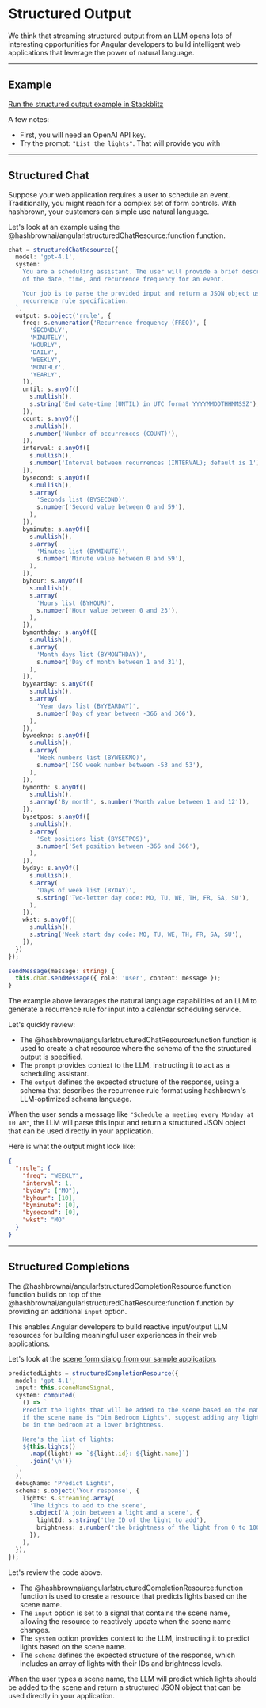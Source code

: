 # Structured Output

We think that streaming structured output from an LLM opens lots of interesting opportunities for Angular developers to build intelligent web applications that leverage the power of natural language.

---

## Example

[Run the structured output example in Stackblitz](/examples/angular/structured-output)

A few notes:

- First, you will need an OpenAI API key.
- Try the prompt: `"List the lights"`. That will provide you with

---

## Structured Chat

Suppose your web application requires a user to schedule an event.
Traditionally, you might reach for a complex set of form controls.
With hashbrown, your customers can simple use natural language.

Let's look at an example using the @hashbrownai/angular!structuredChatResource:function function.

<www-code-example header="calendar.ts">

```ts
chat = structuredChatResource({
  model: 'gpt-4.1',
  system: `
    You are a scheduling assistant. The user will provide a brief description
    of the date, time, and recurrence frequency for an event.

    Your job is to parse the provided input and return a JSON object using the
    recurrence rule specification.
  `,
  output: s.object('rrule', {
    freq: s.enumeration('Recurrence frequency (FREQ)', [
      'SECONDLY',
      'MINUTELY',
      'HOURLY',
      'DAILY',
      'WEEKLY',
      'MONTHLY',
      'YEARLY',
    ]),
    until: s.anyOf([
      s.nullish(),
      s.string('End date-time (UNTIL) in UTC format YYYYMMDDTHHMMSSZ'),
    ]),
    count: s.anyOf([
      s.nullish(),
      s.number('Number of occurrences (COUNT)'),
    ]),
    interval: s.anyOf([
      s.nullish(),
      s.number('Interval between recurrences (INTERVAL); default is 1'),
    ]),
    bysecond: s.anyOf([
      s.nullish(),
      s.array(
        'Seconds list (BYSECOND)',
        s.number('Second value between 0 and 59'),
      ),
    ]),
    byminute: s.anyOf([
      s.nullish(),
      s.array(
        'Minutes list (BYMINUTE)',
        s.number('Minute value between 0 and 59'),
      ),
    ]),
    byhour: s.anyOf([
      s.nullish(),
      s.array(
        'Hours list (BYHOUR)',
        s.number('Hour value between 0 and 23'),
      ),
    ]),
    bymonthday: s.anyOf([
      s.nullish(),
      s.array(
        'Month days list (BYMONTHDAY)',
        s.number('Day of month between 1 and 31'),
      ),
    ]),
    byyearday: s.anyOf([
      s.nullish(),
      s.array(
        'Year days list (BYYEARDAY)',
        s.number('Day of year between -366 and 366'),
      ),
    ]),
    byweekno: s.anyOf([
      s.nullish(),
      s.array(
        'Week numbers list (BYWEEKNO)',
        s.number('ISO week number between -53 and 53'),
      ),
    ]),
    bymonth: s.anyOf([
      s.nullish(),
      s.array('By month', s.number('Month value between 1 and 12')),
    ]),
    bysetpos: s.anyOf([
      s.nullish(),
      s.array(
        'Set positions list (BYSETPOS)',
        s.number('Set position between -366 and 366'),
      ),
    ]),
    byday: s.anyOf([
      s.nullish(),
      s.array(
        'Days of week list (BYDAY)',
        s.string('Two-letter day code: MO, TU, WE, TH, FR, SA, SU'),
      ),
    ]),
    wkst: s.anyOf([
      s.nullish(),
      s.string('Week start day code: MO, TU, WE, TH, FR, SA, SU'),
    ]),
  })
});

sendMessage(message: string) {
  this.chat.sendMessage({ role: 'user', content: message });
}
```

</www-code-example>

The example above levarages the natural language capabilities of an LLM to generate a recurrence rule for input into a calendar scheduling service.

Let's quickly review:

- The @hashbrownai/angular!structuredChatResource:function function is used to create a chat resource where the schema of the the structured output is specified.
- The `prompt` provides context to the LLM, instructing it to act as a scheduling assistant.
- The `output` defines the expected structure of the response, using a schema that describes the recurrence rule format using hashbrown's LLM-optimized schema language.

When the user sends a message like `"Schedule a meeting every Monday at 10 AM"`, the LLM will parse this input and return a structured JSON object that can be used directly in your application.

Here is what the output might look like:

```json
{
  "rrule": {
    "freq": "WEEKLY",
    "interval": 1,
    "byday": ["MO"],
    "byhour": [10],
    "byminute": [0],
    "bysecond": [0],
    "wkst": "MO"
  }
}
```

---

## Structured Completions

The @hashbrownai/angular!structuredCompletionResource:function function builds on top of the @hashbrownai/angular!structuredChatResource:function function by providing an additional `input` option.

This enables Angular developers to build reactive input/output LLM resources for building meaningful user experiences in their web applications.

Let's look at the [scene form dialog from our sample application](https://github.com/liveloveapp/hashbrown/blob/main/samples/smart-home/client/src/app/features/scenes/scene-form-dialog/scene-form-dialog.component.ts).

<www-code-example header="scene-form-dialog.component.ts">

```ts
predictedLights = structuredCompletionResource({
  model: 'gpt-4.1',
  input: this.sceneNameSignal,
  system: computed(
    () => `
    Predict the lights that will be added to the scene based on the name. For example,
    if the scene name is "Dim Bedroom Lights", suggest adding any lights that might
    be in the bedroom at a lower brightness.

    Here's the list of lights:
    ${this.lights()
      .map((light) => `${light.id}: ${light.name}`)
      .join('\n')}
  `,
  ),
  debugName: 'Predict Lights',
  schema: s.object('Your response', {
    lights: s.streaming.array(
      'The lights to add to the scene',
      s.object('A join between a light and a scene', {
        lightId: s.string('the ID of the light to add'),
        brightness: s.number('the brightness of the light from 0 to 100'),
      }),
    ),
  }),
});
```

</www-code-example>

Let's review the code above.

- The @hashbrownai/angular!structuredCompletionResource:function function is used to create a resource that predicts lights based on the scene name.
- The `input` option is set to a signal that contains the scene name, allowing the resource to reactively update when the scene name changes.
- The `system` option provides context to the LLM, instructing it to predict lights based on the scene name.
- The `schema` defines the expected structure of the response, which includes an array of lights with their IDs and brightness levels.

When the user types a scene name, the LLM will predict which lights should be added to the scene and return a structured JSON object that can be used directly in your application.

